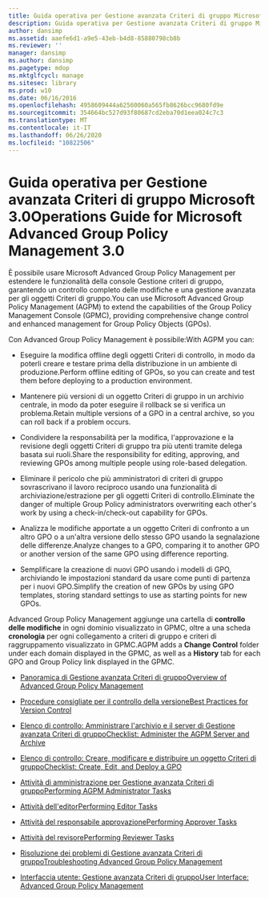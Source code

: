 ```yaml
---
title: Guida operativa per Gestione avanzata Criteri di gruppo Microsoft 3.0
description: Guida operativa per Gestione avanzata Criteri di gruppo Microsoft 3.0
author: dansimp
ms.assetid: aaefe6d1-a9e5-43eb-b4d8-85880798cb8b
ms.reviewer: ''
manager: dansimp
ms.author: dansimp
ms.pagetype: mdop
ms.mktglfcycl: manage
ms.sitesec: library
ms.prod: w10
ms.date: 06/16/2016
ms.openlocfilehash: 4958609444a62560060a565fb8626bcc9680fd9e
ms.sourcegitcommit: 354664bc527d93f80687cd2eba70d1eea024c7c3
ms.translationtype: MT
ms.contentlocale: it-IT
ms.lasthandoff: 06/26/2020
ms.locfileid: "10822506"
---
```

# <span data-ttu-id="06566-103">Guida operativa per Gestione avanzata Criteri di gruppo Microsoft 3.0</span><span class="sxs-lookup"><span data-stu-id="06566-103">Operations Guide for Microsoft Advanced Group Policy Management 3.0</span></span>


<span data-ttu-id="06566-104">È possibile usare Microsoft Advanced Group Policy Management per estendere le funzionalità della console Gestione criteri di gruppo, garantendo un controllo completo delle modifiche e una gestione avanzata per gli oggetti Criteri di gruppo.</span><span class="sxs-lookup"><span data-stu-id="06566-104">You can use Microsoft Advanced Group Policy Management (AGPM) to extend the capabilities of the Group Policy Management Console (GPMC), providing comprehensive change control and enhanced management for Group Policy Objects (GPOs).</span></span>

<span data-ttu-id="06566-105">Con Advanced Group Policy Management è possibile:</span><span class="sxs-lookup"><span data-stu-id="06566-105">With AGPM you can:</span></span>

-   <span data-ttu-id="06566-106">Eseguire la modifica offline degli oggetti Criteri di controllo, in modo da poterli creare e testare prima della distribuzione in un ambiente di produzione.</span><span class="sxs-lookup"><span data-stu-id="06566-106">Perform offline editing of GPOs, so you can create and test them before deploying to a production environment.</span></span>

-   <span data-ttu-id="06566-107">Mantenere più versioni di un oggetto Criteri di gruppo in un archivio centrale, in modo da poter eseguire il rollback se si verifica un problema.</span><span class="sxs-lookup"><span data-stu-id="06566-107">Retain multiple versions of a GPO in a central archive, so you can roll back if a problem occurs.</span></span>

-   <span data-ttu-id="06566-108">Condividere la responsabilità per la modifica, l'approvazione e la revisione degli oggetti Criteri di gruppo tra più utenti tramite delega basata sui ruoli.</span><span class="sxs-lookup"><span data-stu-id="06566-108">Share the responsibility for editing, approving, and reviewing GPOs among multiple people using role-based delegation.</span></span>

-   <span data-ttu-id="06566-109">Eliminare il pericolo che più amministratori di criteri di gruppo sovrascrivano il lavoro reciproco usando una funzionalità di archiviazione/estrazione per gli oggetti Criteri di controllo.</span><span class="sxs-lookup"><span data-stu-id="06566-109">Eliminate the danger of multiple Group Policy administrators overwriting each other's work by using a check-in/check-out capability for GPOs.</span></span>

-   <span data-ttu-id="06566-110">Analizza le modifiche apportate a un oggetto Criteri di confronto a un altro GPO o a un'altra versione dello stesso GPO usando la segnalazione delle differenze.</span><span class="sxs-lookup"><span data-stu-id="06566-110">Analyze changes to a GPO, comparing it to another GPO or another version of the same GPO using difference reporting.</span></span>

-   <span data-ttu-id="06566-111">Semplificare la creazione di nuovi GPO usando i modelli di GPO, archiviando le impostazioni standard da usare come punti di partenza per i nuovi GPO.</span><span class="sxs-lookup"><span data-stu-id="06566-111">Simplify the creation of new GPOs by using GPO templates, storing standard settings to use as starting points for new GPOs.</span></span>

<span data-ttu-id="06566-112">Advanced Group Policy Management aggiunge una cartella di **controllo delle modifiche** in ogni dominio visualizzato in GPMC, oltre a una scheda **cronologia** per ogni collegamento a criteri di gruppo e criteri di raggruppamento visualizzato in GPMC.</span><span class="sxs-lookup"><span data-stu-id="06566-112">AGPM adds a **Change Control** folder under each domain displayed in the GPMC, as well as a **History** tab for each GPO and Group Policy link displayed in the GPMC.</span></span>

-   [<span data-ttu-id="06566-113">Panoramica di Gestione avanzata Criteri di gruppo</span><span class="sxs-lookup"><span data-stu-id="06566-113">Overview of Advanced Group Policy Management</span></span>](overview-of-advanced-group-policy-management-agpm30ops.md)

-   [<span data-ttu-id="06566-114">Procedure consigliate per il controllo della versione</span><span class="sxs-lookup"><span data-stu-id="06566-114">Best Practices for Version Control</span></span>](best-practices-for-version-control.md)

-   [<span data-ttu-id="06566-115">Elenco di controllo: Amministrare l'archivio e il server di Gestione avanzata Criteri di gruppo</span><span class="sxs-lookup"><span data-stu-id="06566-115">Checklist: Administer the AGPM Server and Archive</span></span>](checklist-administer-the-agpm-server-and-archive.md)

-   [<span data-ttu-id="06566-116">Elenco di controllo: Creare, modificare e distribuire un oggetto Criteri di gruppo</span><span class="sxs-lookup"><span data-stu-id="06566-116">Checklist: Create, Edit, and Deploy a GPO</span></span>](checklist-create-edit-and-deploy-a-gpo-agpm30ops.md)

-   [<span data-ttu-id="06566-117">Attività di amministrazione per Gestione avanzata Criteri di gruppo</span><span class="sxs-lookup"><span data-stu-id="06566-117">Performing AGPM Administrator Tasks</span></span>](performing-agpm-administrator-tasks-agpm30ops.md)

-   [<span data-ttu-id="06566-118">Attività dell'editor</span><span class="sxs-lookup"><span data-stu-id="06566-118">Performing Editor Tasks</span></span>](performing-editor-tasks-agpm30ops.md)

-   [<span data-ttu-id="06566-119">Attività del responsabile approvazione</span><span class="sxs-lookup"><span data-stu-id="06566-119">Performing Approver Tasks</span></span>](performing-approver-tasks-agpm30ops.md)

-   [<span data-ttu-id="06566-120">Attività del revisore</span><span class="sxs-lookup"><span data-stu-id="06566-120">Performing Reviewer Tasks</span></span>](performing-reviewer-tasks-agpm30ops.md)

-   [<span data-ttu-id="06566-121">Risoluzione dei problemi di Gestione avanzata Criteri di gruppo</span><span class="sxs-lookup"><span data-stu-id="06566-121">Troubleshooting Advanced Group Policy Management</span></span>](troubleshooting-advanced-group-policy-management-agpm30ops.md)

-   [<span data-ttu-id="06566-122">Interfaccia utente: Gestione avanzata Criteri di gruppo</span><span class="sxs-lookup"><span data-stu-id="06566-122">User Interface: Advanced Group Policy Management</span></span>](user-interface-advanced-group-policy-management-agpm30ops.md)

 

 





